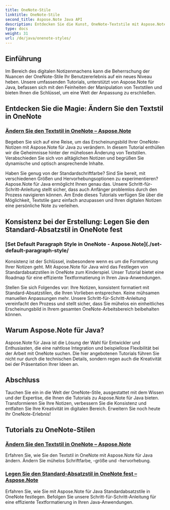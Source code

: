 ```yaml
---
title: OneNote-Stile
linktitle: OneNote-Stile
second_title: Aspose.Note Java API
description: Entdecken Sie die Kunst, OneNote-Textstile mit Aspose.Note für Java zu ändern. Erfahren Sie in unseren Schritt-für-Schritt-Anleitungen, wie Sie Schriftfarbe, -größe und Hervorhebung ändern.
type: docs
weight: 31
url: /de/java/onenote-styles/
---
```


## Einführung

Im Bereich des digitalen Notizenmachens kann die Beherrschung der Nuancen der OneNote-Stile Ihr Benutzererlebnis auf ein neues Niveau heben. Unsere umfassenden Tutorials, unterstützt von Aspose.Note für Java, befassen sich mit den Feinheiten der Manipulation von Textstilen und bieten Ihnen die Schlüssel, um eine Welt der Anpassung zu erschließen.

## Entdecken Sie die Magie: Ändern Sie den Textstil in OneNote
### [Ändern Sie den Textstil in OneNote – Aspose.Note](./change-text-style/)

Begeben Sie sich auf eine Reise, um das Erscheinungsbild Ihrer OneNote-Notizen mit Aspose.Note für Java zu verändern. In diesem Tutorial enthüllen wir die Geheimnisse hinter der mühelosen Änderung von Textstilen. Verabschieden Sie sich von alltäglichen Notizen und begrüßen Sie dynamische und optisch ansprechende Inhalte.

Haben Sie genug von der Standardschriftfarbe? Sind Sie bereit, mit verschiedenen Größen und Hervorhebungsoptionen zu experimentieren? Aspose.Note für Java ermöglicht Ihnen genau das. Unsere Schritt-für-Schritt-Anleitung stellt sicher, dass auch Anfänger problemlos durch den Prozess navigieren können. Am Ende dieses Tutorials verfügen Sie über die Möglichkeit, Textstile ganz einfach anzupassen und Ihren digitalen Notizen eine persönliche Note zu verleihen.

## Konsistenz bei der Erstellung: Legen Sie den Standard-Absatzstil in OneNote fest
### [Set Default Paragraph Style in OneNote - Aspose.Note](./set-default-paragraph-style/

Konsistenz ist der Schlüssel, insbesondere wenn es um die Formatierung Ihrer Notizen geht. Mit Aspose.Note für Java wird das Festlegen von Standardabsatzstilen in OneNote zum Kinderspiel. Unser Tutorial bietet eine Roadmap für eine effiziente Textformatierung in Ihren Java-Anwendungen.

Stellen Sie sich Folgendes vor: Ihre Notizen, konsistent formatiert mit Standard-Absatzstilen, die Ihren Vorlieben entsprechen. Keine mühsamen manuellen Anpassungen mehr. Unsere Schritt-für-Schritt-Anleitung vereinfacht den Prozess und stellt sicher, dass Sie mühelos ein einheitliches Erscheinungsbild in Ihrem gesamten OneNote-Arbeitsbereich beibehalten können.

## Warum Aspose.Note für Java?
Aspose.Note für Java ist die Lösung der Wahl für Entwickler und Enthusiasten, die eine nahtlose Integration und beispiellose Flexibilität bei der Arbeit mit OneNote suchen. Die hier angebotenen Tutorials führen Sie nicht nur durch die technischen Details, sondern regen auch die Kreativität bei der Präsentation Ihrer Ideen an.

## Abschluss
Tauchen Sie ein in die Welt der OneNote-Stile, ausgestattet mit dem Wissen und der Expertise, die Ihnen die Tutorials zu Aspose.Note für Java bieten. Transformieren Sie Ihre Notizen, verbessern Sie die Konsistenz und entfalten Sie Ihre Kreativität im digitalen Bereich. Erweitern Sie noch heute Ihr OneNote-Erlebnis!
## Tutorials zu OneNote-Stilen
### [Ändern Sie den Textstil in OneNote – Aspose.Note](./change-text-style/)
Erfahren Sie, wie Sie den Textstil in OneNote mit Aspose.Note für Java ändern. Ändern Sie mühelos Schriftfarbe, -größe und -hervorhebung.
### [Legen Sie den Standard-Absatzstil in OneNote fest – Aspose.Note](./set-default-paragraph-style/)
Erfahren Sie, wie Sie mit Aspose.Note für Java Standardabsatzstile in OneNote festlegen. Befolgen Sie unsere Schritt-für-Schritt-Anleitung für eine effiziente Textformatierung in Ihren Java-Anwendungen.